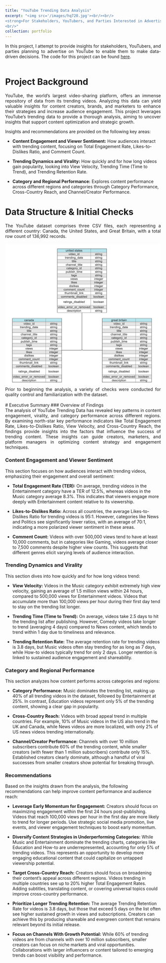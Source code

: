 ```yaml
---
title: "YouTube Trending Data Analysis"
excerpt: "<img src='/images/hq720.jpg'><br/><br/>
<strong>For Stakeholders, YouTubers, and Parties Interested in Advertising<strong>
<br/>"
collection: portfolio
---
```

<div style="text-align: justify;">
In this project, I attempt to provide insights for stakeholders, YouTubers, and parties planning to advertise on YouTube to enable them to make data-driven decisions. The code for this project can be found <a href = "https://github.com/ShawnGabriel/YouTube-Trending-Data-Analysis">here</a>.
</div>
<br/>

# Project Background
<div style="text-align: justify;">
YouTube, the world’s largest video-sharing platform, offers an immense repository of data from its trending videos. Analyzing this data can yield valuable insights for content creators, brands, and marketers to enhance their strategies and increase audience engagement. This project leverages YouTube’s trending data to provide a thorough analysis, aiming to uncover insights that support content optimization and strategic growth.

Insights and recommendations are provided on the following key areas:
</div>

- **Content Engagement and Viewer Sentiment:** How audiences interact with trending content, focusing on Total Engagement Rate, Likes-to-Dislikes Ratio, and Comment Count.
  
- **Trending Dynamics and Virality:** How quickly and for how long videos gain popularity, looking into View Velocity, Trending Time (Time to Trend), and Trending Retention Rate.
  
- **Category and Regional Performance:** Explores content performance across different regions and categories through Category Performance, Cross-Country Reach, and Channel/Creator Performance.

# Data Structure & Initial Checks
<div style="text-align: justify;">
The YouTube dataset comprises three CSV files, each representing a different country: Canada, the United States, and Great Britain, with a total row count of 136,992 records.
</div>
<br/>
<img src='/images/Screenshot 2024-12-04 at 14.26.04.png'>
<br/>
<div style="text-align: justify;">
Prior to beginning the analysis, a variety of checks were conducted for quality control and familiarization with the dataset.
</div>
<br/>
# Executive Summary
### Overview of Findings
<div style="text-align: justify;">
The analysis of YouTube Trending Data has revealed key patterns in content engagement, virality, and category performance across different regions. By examining north-star key performance indicators like Total Engagement Rate, Likes-to-Dislikes Ratio, View Velocity, and Cross-Country Reach, the findings provide insights into the factors that influence the success of trending content. These insights can guide creators, marketers, and platform managers in optimizing content strategy and engagement techniques.
</div>

### Content Engagement and Viewer Sentiment
This section focuses on how audiences interact with trending videos, emphasizing their engagement and overall sentiment:
- **Total Engagement Rate (TER):** On average, trending videos in the Entertainment category have a TER of 12.5%, whereas videos in the Music category average 8.3%. This indicates that viewers engage more deeply with Entertainment content relative to its viewership.
  
- **Likes-to-Dislikes Ratio:** Across all countries, the average Likes-to-Dislikes Ratio for trending videos is 95:1. However, categories like News and Politics see significantly lower ratios, with an average of 70:1, indicating a more polarized viewer sentiment in these areas.
  
- **Comment Count:** Videos with over 500,000 views tend to have at least 10,000 comments, but in categories like Gaming, videos average closer to 7,500 comments despite higher view counts. This suggests that different genres elicit varying levels of audience interaction.

### Trending Dynamics and Virality
This section dives into how quickly and for how long videos trend:
- **View Velocity:** Videos in the Music category exhibit extremely high view velocity, gaining an average of 1.5 million views within 24 hours, compared to 500,000 views for Entertainment videos. Videos that accumulate more than 100,000 views per hour during their first day tend to stay on the trending list longer.
  
- **Trending Time (Time to Trend):** On average, videos take 2.5 days to hit the trending list after publishing. However, Comedy videos take longer to trend (averaging 4 days) compared to News content, which tends to trend within 1 day due to timeliness and relevance.
  
- **Trending Retention Rate:** The average retention rate for trending videos is 3.8 days, but Music videos often stay trending for as long as 7 days, while How-to videos typically trend for only 2 days. Longer retention is linked to sustained audience engagement and shareability.

### Category and Regional Performance
This section analyzes how content performs across categories and regions:
- **Category Performance:** Music dominates the trending list, making up 40% of all trending videos in the dataset, followed by Entertainment at 25%. In contrast, Education videos represent only 5% of the trending content, showing a clear gap in popularity.
  
- **Cross-Country Reach:** Videos with broad appeal trend in multiple countries. For example, 10% of Music videos in the US also trend in the UK and Canada, while News videos are more localized, with only 2% of US news videos trending internationally.
  
- **Channel/Creator Performance:** Channels with over 10 million subscribers contribute 60% of the trending content, while smaller creators (with fewer than 1 million subscribers) contribute only 15%. Established creators clearly dominate, although a handful of viral successes from smaller creators show potential for breaking through.

### Recommendations
Based on the insights drawn from the analysis, the following recommendations can help improve content performance and audience reach:
- **Leverage Early Momentum for Engagement:** Creators should focus on maximizing engagement within the first 24 hours post-publishing. Videos that reach 100,000 views per hour in the first day are more likely to trend for longer periods. Use strategic social media promotion, live events, and viewer engagement techniques to boost early momentum.
  
- **Diversify Content Strategies in Underperforming Categories:** While Music and Entertainment dominate the trending charts, categories like Education and How-to are underrepresented, accounting for only 5% of trending videos. This represents an opportunity to develop more engaging educational content that could capitalize on untapped viewership potential.
  
- **Target Cross-Country Reach:** Creators should focus on broadening their content’s appeal across different regions. Videos trending in multiple countries see up to 20% higher Total Engagement Rates. Adding subtitles, translating content, or covering universal topics could improve cross-country performance.
  
- **Prioritize Longer Trending Retention:** The average Trending Retention Rate for videos is 3.8 days, but those that exceed 5 days on the list often see higher sustained growth in views and subscriptions. Creators can achieve this by producing shareable and evergreen content that remains relevant beyond its initial release.
  
- **Focus on Channels With Growth Potential:** While 60% of trending videos are from channels with over 10 million subscribers, smaller creators can focus on niche markets and viral opportunities. Collaborations with larger influencers or content tailored to emerging trends can boost visibility and performance.

